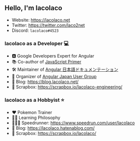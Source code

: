 ## Hello, I'm lacolaco

- Website: https://lacolaco.net
- Twitter: https://twitter.com/laco2net
- Discord: `lacolaco#4523`

### lacolaco as a Developer 💻

- 🅰️ Google Developers Expert for Angular
- 📚 Co-author of [JavaScript Primer](https://jsprimer.net/)
- 🛠 Maintainer of [Angular 日本語ドキュメンテーション](https://angular.jp/)
- 🗽 Organizer of [Angular Japan User Group](https://community.angular.jp/)
- 📝 Blog: https://blog.lacolaco.net/
- 📑 Scrapbox: https://scrapbox.io/lacolaco-engineering/

### lacolaco as a Hobbyist ⭐️

- ❤️ Pokemon Trainer
- 🧑‍🎓 Learning Philosophy
- 🏃🏼‍♂️ Speedrunner: https://www.speedrun.com/user/lacolaco
- 📝 Blog: https://lacolaco.hatenablog.com/
- 📑 Scrapbox: https://scrapbox.io/lacolaco/
